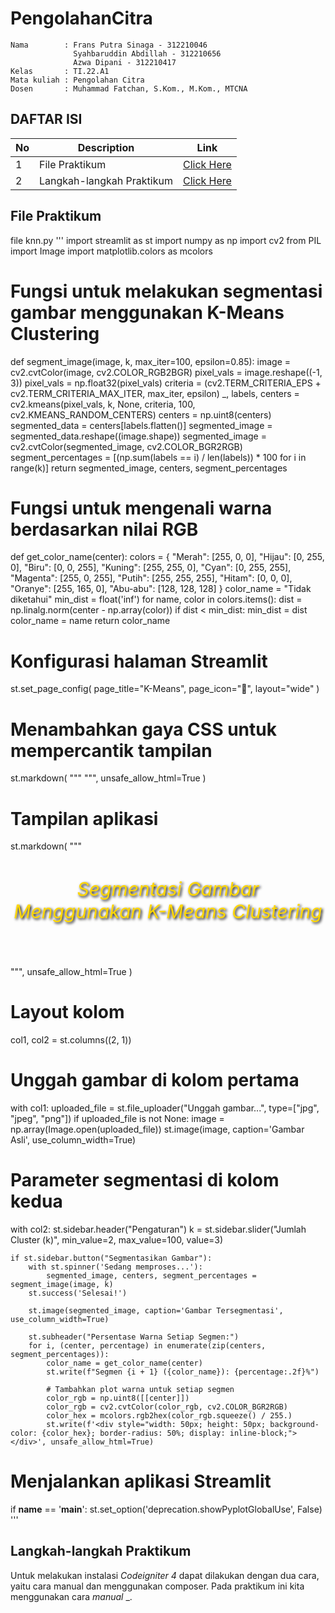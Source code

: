 # PengolahanCitra

```
Nama        : Frans Putra Sinaga - 312210046
              Syahbaruddin Abdillah - 312210656
              Azwa Dipani - 312210417
Kelas       : TI.22.A1
Mata kuliah : Pengolahan Citra
Dosen       : Muhammad Fatchan, S.Kom., M.Kom., MTCNA
```

## DAFTAR ISI <br>
| No | Description | Link |
|-----|------|-----|
|1|File Praktikum|[Click Here](#instruksi-praktikum)|
|2|Langkah-langkah Praktikum|[Click Here](#langkah-langkah-praktikum)|

## File Praktikum
file knn.py 
'''
import streamlit as st
import numpy as np
import cv2
from PIL import Image
import matplotlib.colors as mcolors

# Fungsi untuk melakukan segmentasi gambar menggunakan K-Means Clustering
def segment_image(image, k, max_iter=100, epsilon=0.85):
    image = cv2.cvtColor(image, cv2.COLOR_RGB2BGR)
    pixel_vals = image.reshape((-1, 3))
    pixel_vals = np.float32(pixel_vals)
    criteria = (cv2.TERM_CRITERIA_EPS + cv2.TERM_CRITERIA_MAX_ITER, max_iter, epsilon)
    _, labels, centers = cv2.kmeans(pixel_vals, k, None, criteria, 100, cv2.KMEANS_RANDOM_CENTERS)
    centers = np.uint8(centers)
    segmented_data = centers[labels.flatten()]
    segmented_image = segmented_data.reshape((image.shape))
    segmented_image = cv2.cvtColor(segmented_image, cv2.COLOR_BGR2RGB)
    segment_percentages = [(np.sum(labels == i) / len(labels)) * 100 for i in range(k)]
    return segmented_image, centers, segment_percentages

# Fungsi untuk mengenali warna berdasarkan nilai RGB
def get_color_name(center):
    colors = {
        "Merah": [255, 0, 0],
        "Hijau": [0, 255, 0],
        "Biru": [0, 0, 255],
        "Kuning": [255, 255, 0],
        "Cyan": [0, 255, 255],
        "Magenta": [255, 0, 255],
        "Putih": [255, 255, 255],
        "Hitam": [0, 0, 0],
        "Oranye": [255, 165, 0],
        "Abu-abu": [128, 128, 128]
    }
    color_name = "Tidak diketahui"
    min_dist = float('inf')
    for name, color in colors.items():
        dist = np.linalg.norm(center - np.array(color))
        if dist < min_dist:
            min_dist = dist
            color_name = name
    return color_name

# Konfigurasi halaman Streamlit
st.set_page_config(
    page_title="K-Means",
    page_icon=":art:",
    layout="wide"
)

# Menambahkan gaya CSS untuk mempercantik tampilan
st.markdown(
    """
    <style>
    .stApp {
        background-color: #000000;
    }
    .st-bw {
        background-color: #000000;
        padding: 20px;
        border-radius: 10px;
        box-shadow: 0px 0px 20px rgba(255, 255, 255, 0.1);
        color: white;
    }
    .segmented-image {
        border-radius: 10px;
        box-shadow: 0px 0px 20px rgba(255, 255, 255, 0.1);
        margin-top: 20px;
    }
    .sidebar .sidebar-content {
        background-color: #000000;
        box-shadow: 0px 0px 20px rgba(255, 255, 255, 0.1);
        border-radius: 10px;
        padding: 20px;
        margin-top: 20px;
        color: white;
    }
    .sidebar .sidebar-content h2 {
        font-size: 24px;
        font-weight: bold;
        margin-bottom: 10px;
        color: white;
    }
    .sidebar .sidebar-content p {
        font-size: 16px;
        line-height: 1.5;
        color: white;
    }
    .sidebar .sidebar-content .widget.stSlider {
        margin-top: 20px;
    }
    </style>
    """,
    unsafe_allow_html=True
)

# Tampilan aplikasi
st.markdown(
    """
    <div class="title-wrapper">
        <h6 style="font-size: 30px; text-align: center; color: #FFD700;
            text-shadow: 2px 2px 4px #000000;">Segmentasi Gambar Menggunakan K-Means Clustering</h6>
    </div>
    """,
    unsafe_allow_html=True
)

# Layout kolom
col1, col2 = st.columns((2, 1))

# Unggah gambar di kolom pertama
with col1:
    uploaded_file = st.file_uploader("Unggah gambar...", type=["jpg", "jpeg", "png"])
    if uploaded_file is not None:
        image = np.array(Image.open(uploaded_file))
        st.image(image, caption='Gambar Asli', use_column_width=True)

# Parameter segmentasi di kolom kedua
with col2:
    st.sidebar.header("Pengaturan")
    k = st.sidebar.slider("Jumlah Cluster (k)", min_value=2, max_value=100, value=3)

    if st.sidebar.button("Segmentasikan Gambar"):
        with st.spinner('Sedang memproses...'):
            segmented_image, centers, segment_percentages = segment_image(image, k)
        st.success('Selesai!')

        st.image(segmented_image, caption='Gambar Tersegmentasi', use_column_width=True)

        st.subheader("Persentase Warna Setiap Segmen:")
        for i, (center, percentage) in enumerate(zip(centers, segment_percentages)):
            color_name = get_color_name(center)
            st.write(f"Segmen {i + 1} ({color_name}): {percentage:.2f}%")

            # Tambahkan plot warna untuk setiap segmen
            color_rgb = np.uint8([[center]])
            color_rgb = cv2.cvtColor(color_rgb, cv2.COLOR_BGR2RGB)
            color_hex = mcolors.rgb2hex(color_rgb.squeeze() / 255.)
            st.write(f'<div style="width: 50px; height: 50px; background-color: {color_hex}; border-radius: 50%; display: inline-block;"></div>', unsafe_allow_html=True)

# Menjalankan aplikasi Streamlit
if __name__ == '__main__':
    st.set_option('deprecation.showPyplotGlobalUse', False)
'''

## Langkah-langkah Praktikum

Untuk melakukan instalasi *Codeigniter 4* dapat dilakukan dengan dua cara, yaitu cara manual dan menggunakan composer. Pada praktikum ini kita menggunakan cara *manual* _.

